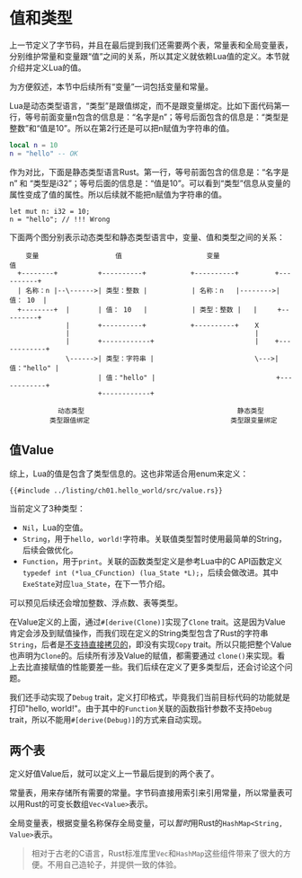 # 值和类型

上一节定义了字节码，并且在最后提到我们还需要两个表，常量表和全局变量表，分别维护常量和变量跟“值”之间的关系，所以其定义就依赖Lua值的定义。本节就介绍并定义Lua的值。

为方便叙述，本节中后续所有“变量”一词包括变量和常量。

Lua是动态类型语言，“类型”是跟值绑定，而不是跟变量绑定。比如下面代码第一行，等号前面变量n包含的信息是：“名字是n”；等号后面包含的信息是：“类型是整数”和“值是10”。所以在第2行还是可以把n赋值为字符串的值。

```lua
local n = 10
n = "hello" -- OK
```

作为对比，下面是静态类型语言Rust。第一行，等号前面包含的信息是：“名字是n” 和 “类型是i32”；等号后面的信息是：“值是10”。可以看到“类型”信息从变量的属性变成了值的属性。所以后续就不能把n赋值为字符串的值。

```rust,ignore
let mut n: i32 = 10;
n = "hello"; // !!! Wrong
```

下面两个图分别表示动态类型和静态类型语言中，变量、值和类型之间的关系：

```
    变量                   值                     变量                   值
  +--------+          +----------+           +----------+         +----------+
  | 名称：n |--\------>| 类型：整数 |           | 名称：n   |-------->| 值： 10  |
  +--------+  |       | 值： 10   |           | 类型：整数 |   |     +---------+
              |       +----------+           +----------+    X
              |                                              |
              |       +------------+                         |    +------------+
              \------>| 类型：字符串 |                         \--->| 值："hello" |
                      | 值："hello" |                              +------------+
                      +------------+

            动态类型                                      静态类型
          类型跟值绑定                                   类型跟变量绑定
```

## 值Value

综上，Lua的值是包含了类型信息的。这也非常适合用enum来定义：

```rust,ignore
{{#include ../listing/ch01.hello_world/src/value.rs}}
```

当前定义了3种类型：

- `Nil`，Lua的空值。
- `String`，用于`hello, world!`字符串。关联值类型暂时使用最简单的String，后续会做优化。
- `Function`，用于`print`。关联的函数类型定义是参考Lua中的C API函数定义`typedef int (*lua_CFunction) (lua_State *L);`，后续会做改进。其中`ExeState`对应`lua_State`，在下一节介绍。

可以预见后续还会增加整数、浮点数、表等类型。

在Value定义的上面，通过`#[derive(Clone)]`实现了`Clone` trait。这是因为Value肯定会涉及到赋值操作，而我们现在定义的String类型包含了Rust的字符串`String`，后者是[不支持直接拷贝的](https://kaisery.github.io/trpl-zh-cn/ch04-01-what-is-ownership.html#%E5%86%85%E5%AD%98%E4%B8%8E%E5%88%86%E9%85%8D)，即没有实现`Copy` trait。所以只能把整个Value也声明为`Clone`的。后续所有涉及Value的赋值，都需要通过 `clone()`来实现。看上去比直接赋值的性能要差一些。我们后续在定义了更多类型后，还会讨论这个问题。

我们还手动实现了`Debug` trait，定义打印格式，毕竟我们当前目标代码的功能就是打印"hello, world!"。由于其中的`Function`关联的函数指针参数不支持`Debug` trait，所以不能用`#[derive(Debug)]`的方式来自动实现。

## 两个表

定义好值Value后，就可以定义上一节最后提到的两个表了。

常量表，用来存储所有需要的常量。字节码直接用索引来引用常量，所以常量表可以用Rust的可变长数组`Vec<Value>`表示。

全局变量表，根据变量名称保存全局变量，可以*暂时*用Rust的`HashMap<String, Value>`表示。

> 相对于古老的C语言，Rust标准库里`Vec`和`HashMap`这些组件带来了很大的方便。不用自己造轮子，并提供一致的体验。